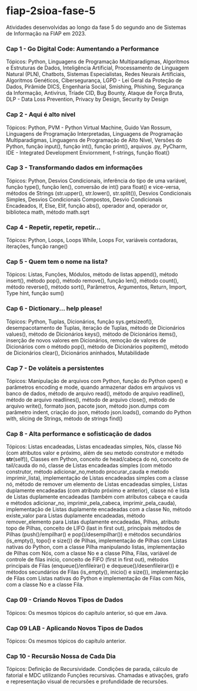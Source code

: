 # fiap-2sioa-fase-5
Atividades desenvolvidas ao longo da fase 5 do segundo ano de Sistemas de Informação na FIAP em 2023.

### Cap 1 - Go Digital Code: Aumentando a Performance
Tópicos: Python, Linguagens de Programação Multiparadigmas, Algoritmos e Estruturas de Dados, Inteligência Artificial, Processamento de Linguagem Natural (PLN), Chatbots, Sistemas Especialistas, Redes Neurais Artificiais, Algoritmos Genéticos, Cibersegurança, LGPD - Lei Geral da Proteção de Dados, Pirâmide DICS, Engenharia Social, Smishing, Phishing, Segurança da Informação, Antivírus, Tríade CID, Bug Bounty, Ataque de Força Bruta, DLP - Data Loss Prevention, Privacy by Design, Security by Design

### Cap 2 - Aqui é alto nível
Tópicos: Python, PVM - Python Virtual Machine, Guido Van Rossum, Linguagens de Programação Interpretadas, Linguagens de Programação Multiparadigmas, Linguagens de Programação de Alto Nível, Versões do Python, função input(), função int(), função print(), arquivos .py, PyCharm, IDE - Integrated Development Enviornment, f-strings, função float()

### Cap 3 - Transformando dados em informações
Tópicos: Python, Desvios Condicionais, inferência do tipo de uma variável, função type(), função len(), conversão de int() para float() e vice-versa, métodos de Strings (str.upper(), str.lower(), str.split()), Desvios Condicionais Simples, Desvios Condicionais Compostos, Desvio Condicionais Encadeados, If, Else, Elif, função abs(), operador and, operador or, biblioteca math, método math.sqrt

### Cap 4 - Repetir, repetir, repetir...
Tópicos: Python, Loops, Loops While, Loops For, variáveis contadoras, iterações, função range()

### Cap 5 - Quem tem o nome na lista?
Tópicos: Listas, Funções, Módulos, método de listas append(), método insert(), método pop(), método remove(), função len(), método count(), método reverse(), método sort(), Parâmetros, Argumentos, Return, Import, Type hint, função sum()

### Cap 6 - Dictionary... help please!
Tópicos: Python, Tuplas, Dicionários, função sys.getsizeof(), desempacotamento de Tuplas, iteração de Tuplas, método de Dicionários values(), método de Dicionários keys(), método de Dicionários items(), inserção de novos valores em Dicionários, remoção de valores de Dicionários com o método pop(), método de Dicionários popitem(), método de Dicionários clear(), Dicionários aninhados, Mutabilidade

### Cap 7 - De voláteis a persistentes
Tópicos: Manipulação de arquivos com Python, função do Python open() e parâmetros encoding e mode, quando armazenar dados em arquivos vs banco de dados, método de arquivo read(), método de arquivo readline(), método de arquivo readlines(), método de arquivo close(), método de arquivo write(), formato json, pacote json, método json.dumps com parâmetro indent, criação do json, método json.loads(), comando do Python with, slicing de Strings, método de strings find()

### Cap 8 - Alta performance e sofisticação de dados
Tópicos: Listas encadeadas, Listas encadeadas simples, Nós, classe Nó (com atributos valor e próximo, além de seu metodo construtor e método __str__(self)), Classes em Python, conceito de head/cabeça do nó, conceito de tail/cauda do nó, classe de Listas encadeadas simples (com método construtor, método adicionar_no,metodo procurar_cauda e metodo imprimir_lista), implementação de Listas encadeadas simples com a classe nó, método de remover um elemento de Listas encadeadas simples, Listas duplamente encadeadas (com atributo próximo e anterior), classe nó e lista de Listas duplamente encadeadas (também com atributos cabeça e cauda e métodos adicionar_no, imprimir_pela_cabeca, imprimir_pela_cauda), implementação de Listas duplamente encadeadas com a classe No, método existe_valor para Listas duplamente encadeadas, método remover_elemento para Listas duplamente encadeadas, Pilhas, atributo topo de Pilhas, conceito de LIFO (last in first out), principais métodos de Pilhas (push()/empilhar() e pop()/desempilhar()) e métodos secundários (is_empty(), topo() e size()) de Pilhas, implementação de Pilhas com Listas nativas do Python, com a classe Pilha manipulando listas, implementação de Pilhas com Nós, com a classe No e a classe Pilha, Filas, variável de controle de filas inicio, conceito de FIFO (first in first out), métodos principais de Filas (enqueue()/enfileirar() e dequeue()/desenfileirar()) e métodos secundários de Filas (is_empty(), inicio() e size()), implementação de Filas com Listas nativas do Python e implementação de Filas com Nós, com a classe No e a classe Fila.

### Cap 09 - Criando Novos Tipos de Dados
Tópicos: Os mesmos tópicos do capítulo anterior, só que em Java.

### Cap 09 LAB - Aplicando Novos Tipos de Dados
Tópicos: Os mesmos tópicos do capítulo anterior.

### Cap 10 - Recursão Nossa de Cada Dia
Tópicos: Definição de Recursividade. Condições de parada, cálculo de fatorial e MDC utilizando Funções recursivas. Chamadas e ativações, grafo e representação visual de recursões e profundidade de recursões.
